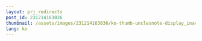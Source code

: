 ```yaml
---
layout: prj_redirects
post_id: 231214163036
thumbnail: /assets/images/231214163036/ko-thumb-unclesnote-display_inactivity_issues_in_multiple_display_configurations_in_windows_10.png
lang: ko
---
```

